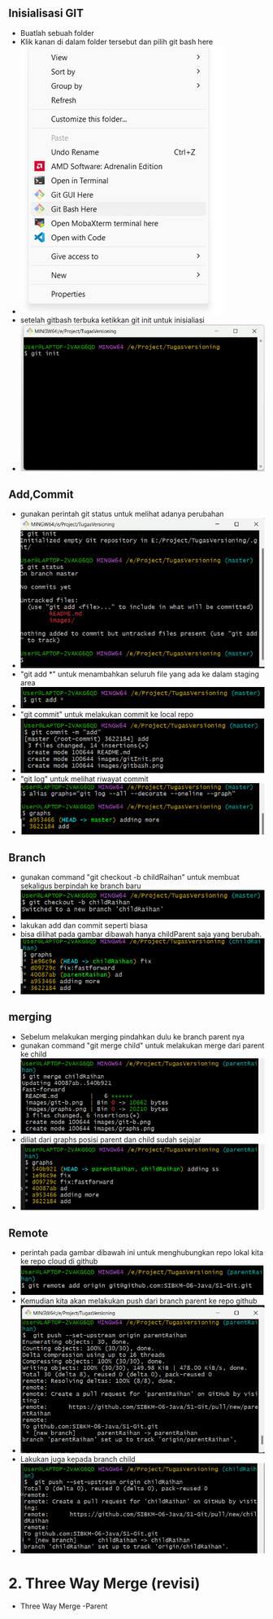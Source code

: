 ## Inisialisasi GIT
- Buatlah sebuah folder
- Klik kanan di dalam folder tersebut dan pilih git bash here
- ![gitbash](images/gitbash.png)
- setelah gitbash terbuka ketikkan git init untuk inisialiasi
- ![gitinit](images/gitInit.png)

## Add,Commit
- gunakan perintah git status untuk melihat adanya perubahan
- ![gitstatus](images/gitstatus.png)
- "git add *" untuk menambahkan seluruh file yang ada ke dalam staging area
- ![gitadd](images/gitadd.png)
- "git commit" untuk melakukan commit ke local repo
- ![gitcommit](images/gitcommit.png)
- "git log" untuk melihat riwayat commit
- ![gitlog](images/gitlog.png)

## Branch
- gunakan command "git checkout -b childRaihan" untuk membuat sekaligus berpindah ke branch baru
- ![gitb](images/git-b.png)
- lakukan add dan commit seperti biasa
- bisa dilihat pada gambar dibawah hanya childParent saja yang berubah.
- ![graphs](images/graphs.png)

## merging
- Sebelum melakukan merging pindahkan dulu ke branch parent nya
- gunakan command "git merge child" untuk melakukan merge dari parent ke child
- ![merge](images/merge.png)
- diliat dari graphs posisi parent dan child sudah sejajar
- ![graphs2](images/graphs2.png)

## Remote
- perintah pada gambar dibawah ini untuk menghubungkan repo lokal kita ke repo cloud di github
- ![remote](images/gitremote.png)
- Kemudian kita akan melakukan push dari branch parent ke repo github
- ![pushparent](images/pushparent.png)
- Lakukan juga kepada branch child
- ![pushchild](images/pushchild.png)

# 2. Three Way Merge (revisi)
- Three Way Merge -Parent
